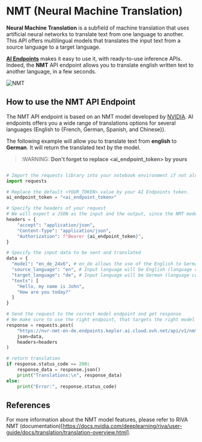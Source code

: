 # NMT (Neural Machine Translation)

**Neural Machine Translation** is a subfield of machine translation that uses artificial neural networks to translate text from one language to another. This API offers multilingual models that translates the input text from a source language to a target language.

**[AI Endpoints](https://endpoints.ai.cloud.ovh.net/)** makes it easy to use it, with ready-to-use inference APIs. Indeed, the **NMT** API endpoint allows you to translate english written text to another language, in a few seconds.

![NMT](../images/NMT.png)

## How to use the NMT API Endpoint

The NMT API endpoint is based on an NMT model developed by [NVIDIA](https://www.nvidia.com/en-gb/). AI endpoints offers you a wide range of translations options for several languages (English to {French, German, Spanish, and Chinese}).

The following example will allow you to translate text from **english** to **German**. It will return the translated text by the model.

> :WARNING: **Don't forget to replace <ai_endpoint_token> by yours**

```python

# Import the requests library into your notebook environment if not already done
import requests

# Replace the default <YOUR_TOKEN> value by your AI Endpoints token.
ai_endpoint_token = "<ai_endpoint_token>"

# Specify the headers of your request 
# We will expect a JSON as the input and the output, since the NMT model will receive text, and generate text.
headers = {
    "accept": "application/json",
    "Content-Type": "application/json",
    "Authorization": f"Bearer {ai_endpoint_token}",
}

# Specify the input data to be sent and translated
data = {
  "model": "en_de_24x6", # en_de allows the use of the English to German NMT model
  "source_language": "en", # Input language will be English (language code: `en`)
  "target_language": "de", # Input language will be German (language code: `de`)
  "texts": [
    "Hello, my name is John",
    "How are you today?"
  ]
}

# Send the request to the correct model endpoint and get response 
# We make sure to use the right endpoint, that targets the right model (English to German)
response = requests.post(
    "https://nvr-nmt-en-de.endpoints.kepler.ai.cloud.ovh.net/api/v1/nmt/translate_text", 
    json=data,
    headers=headers
)

# return translation
if response.status_code == 200:
    response_data = response.json()
    print("Translations:\n", response_data)
else:
    print("Error:", response.status_code)
```

## References

For more information about the NMT model features, please refer to RIVA NMT (documentation)[https://docs.nvidia.com/deeplearning/riva/user-guide/docs/translation/translation-overview.html].